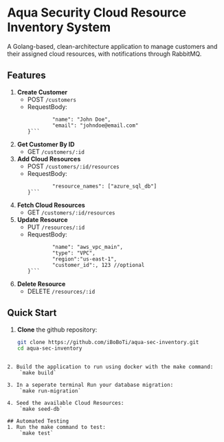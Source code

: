 # Aqua Security Cloud Resource Inventory System

A Golang-based, clean-architecture application to manage customers and their assigned cloud resources, with notifications through RabbitMQ.

## Features

1. **Create Customer**  
    - POST `/customers`
    - RequestBody: 
        ```{
                "name": "John Doe",
                "email": "johndoe@email.com"
        }```   
2. **Get Customer By ID**  
    - GET `/customers/:id`  
3. **Add Cloud Resources**  
    - POST `/customers/:id/resources`
    - RequestBody: 
        ```{
                "resource_names": ["azure_sql_db"]
        }```  
4. **Fetch Cloud Resources**  
    - GET `/customers/:id/resources`  
5. **Update Resource**  
    - PUT `/resources/:id` 
    - RequestBody:
        ```{
                "name": "aws_vpc_main",
                "type": "VPC",
                "region":"us-east-1",
                "customer_id":, 123 //optional
        }```  
6. **Delete Resource**  
   - DELETE `/resources/:id`

## Quick Start

1. **Clone** the github repository:
   ```bash
   git clone https://github.com/iBoBoTi/aqua-sec-inventory.git
   cd aqua-sec-inventory
```

2. Build the application to run using docker with the make command:
    `make build`

3. In a seperate terminal Run your database migration:
    `make run-migration`

4. Seed the available Cloud Resources:
    `make seed-db`

## Automated Testing
1. Run the make command to test:
    `make test`

